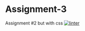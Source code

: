 # Assignment-3
Assignment #2 but with css
[![linter](https://github.com/Jawal-Arcilla/Assignment-3/workflows/linter/badge.svg)](https://github.com/marketplace/actions/super-linter)
